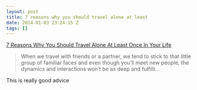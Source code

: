 ```yaml
---
layout: post
title: 7 reasons why you should travel alone at least
date: 2014-01-03 23:24:15 Z
tags: []
---
```

[7 Reasons Why You Should Travel Alone At Least Once In Your Life](http://thoughtcatalog.com/yara-coelho/2013/12/7-reasons-why-you-should-travel-alone-at-least-once-in-your-life/)

> When we travel with friends or a partner, we tend to stick to that little group of familiar faces and even though you’ll meet new people, the dynamics and interactions won’t be as deep and fulfilli…

This is really good advice
